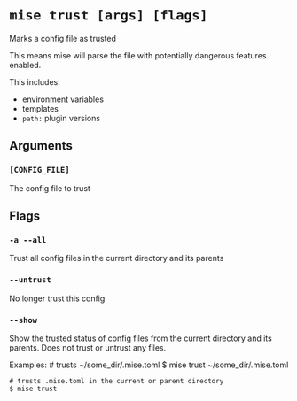 # `mise trust [args] [flags]`

Marks a config file as trusted

This means mise will parse the file with potentially dangerous
features enabled.

This includes:

- environment variables
- templates
- `path:` plugin versions

## Arguments

### `[CONFIG_FILE]`

The config file to trust

## Flags

### `-a --all`

Trust all config files in the current directory and its parents

### `--untrust`

No longer trust this config

### `--show`

Show the trusted status of config files from the current directory and its parents.
Does not trust or untrust any files.

Examples:
    # trusts ~/some_dir/.mise.toml
    $ mise trust ~/some_dir/.mise.toml

    # trusts .mise.toml in the current or parent directory
    $ mise trust
